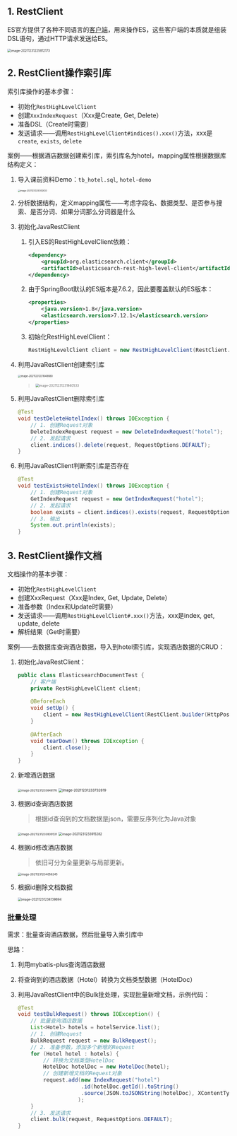 ## 1. RestClient

ES官方提供了各种不同语言的[客户端](https://www.elastic.co/guide/en/elasticsearch/client/index.html)，用来操作ES，这些客户端的本质就是组装DSL语句，通过HTTP请求发送给ES。

<img src="https://chua-n.gitee.io/blog-images/notebooks/JavaWeb/SpringCloud/image-20211231225812173.png" alt="image-20211231225812173" style="zoom:50%;" />

## 2. RestClient操作索引库

索引库操作的基本步骤：

- 初始化`RestHighLevelClient`
- 创建`XxxIndexRequest`（Xxx是Create, Get, Delete）
- 准备DSL（Create时需要）
- 发送请求——调用`RestHighLevelClient#indices().xxx()`方法，xxx是`create`, `exists`, `delete`

案例——根据酒店数据创建索引库，索引库名为hotel，mapping属性根据数据库结构定义：

1. 导入课前资料Demo：`tb_hotel.sql`, `hotel-demo`

    <img src="https://chua-n.gitee.io/blog-images/notebooks/JavaWeb/SpringCloud/image-20211231230302633.png" alt="image-20211231230302633" style="zoom:33%;" />

2. 分析数据结构，定义mapping属性——考虑字段名、数据类型、是否参与搜索、是否分词、如果分词那么分词器是什么

3. 初始化JavaRestClient

    1. 引入ES的RestHighLevelClient依赖：

        ```xml
        <dependency>
            <groupId>org.elasticsearch.client</groupId>
            <artifactId>elasticsearch-rest-high-level-client</artifactId>
        </dependency>
        ```

    2. 由于SpringBoot默认的ES版本是7.6.2，因此要覆盖默认的ES版本：

        ```xml
        <properties>
            <java.version>1.8</java.version>
            <elasticsearch.version>7.12.1</elasticsearch.version>
        </properties>
        ```

    3. 初始化RestHighLevelClient：

        ```java
        RestHighLevelClient client = new RestHighLevelClient(RestClient.builder(HttpHost.create("http://192.168.150.101:9200")));
        ```

4. 利用JavaRestClient创建索引库

    <img src="https://chua-n.gitee.io/blog-images/notebooks/JavaWeb/SpringCloud/image-20211231231648680.png" alt="image-20211231231648680" style="zoom:40%;" />

    > <img src="https://chua-n.gitee.io/blog-images/notebooks/JavaWeb/SpringCloud/image-20211231231940533.png" alt="image-20211231231940533" style="zoom:50%;" />

5. 利用JavaRestClient删除索引库

    ```java
    @Test
    void testDeleteHotelIndex() throws IOException {
        // 1. 创建Request对象
        DeleteIndexRequest request = new DeleteIndexRequest("hotel");
        // 2. 发起请求
        client.indices().delete(request, RequestOptions.DEFAULT);
    }
    ```

6. 利用JavaRestClient判断索引库是否存在

    ```java
    @Test
    void testExistsHotelIndex() throws IOException {
        // 1. 创建Request对象
        GetIndexRequest request = new GetIndexRequest("hotel");
        // 2. 发起请求
        boolean exists = client.indices().exists(request, RequestOptions.DEFAULT);
        // 3. 输出
        System.out.println(exists);
    }
    ```

## 3. RestClient操作文档

文档操作的基本步骤：

- 初始化`RestHighLevelClient`
- 创建XxxRequest（Xxx是Index, Get, Update, Delete）
- 准备参数（Index和Update时需要）
- 发送请求——调用`RestHighLevelClient#.xxx()`方法，xxx是index, get, update, delete
- 解析结果（Get时需要）

案例——去数据库查询酒店数据，导入到hotel索引库，实现酒店数据的CRUD：

1. 初始化JavaRestClient：

    ```java
    public class ElasticsearchDocumentTest {
        // 客户端
        private RestHighLevelClient client;
        
        @BeforeEach
        void setUp() {
            client = new RestHighLevelClient(RestClient.builder(HttpPost.create("http://192.168.150.101:9200")));
        }
        
        @AfterEach
        void tearDown() throws IOException {
            client.close();
        }
    }
    ```

2. 新增酒店数据

    <img src="https://chua-n.gitee.io/blog-images/notebooks/JavaWeb/SpringCloud/image-20211231233648176.png" alt="image-20211231233648176" style="zoom:45%;" />

    <img src="https://chua-n.gitee.io/blog-images/notebooks/JavaWeb/SpringCloud/image-20211231233732619.png" alt="image-20211231233732619" style="zoom:55%;" />

3. 根据id查询酒店数据

    > 根据id查询到的文档数据是json，需要反序列化为Java对象

    <img src="https://chua-n.gitee.io/blog-images/notebooks/JavaWeb/SpringCloud/image-20211231233839531.png" alt="image-20211231233839531" style="zoom:45%;" />

    <img src="https://chua-n.gitee.io/blog-images/notebooks/JavaWeb/SpringCloud/image-20211231233915282.png" alt="image-20211231233915282" style="zoom:50%;" />

4. 根据id修改酒店数据

    > 依旧可分为全量更新与局部更新。

    <img src="https://chua-n.gitee.io/blog-images/notebooks/JavaWeb/SpringCloud/image-20211231234058245.png" alt="image-20211231234058245" style="zoom:45%;" />

5. 根据id删除文档数据

    <img src="https://chua-n.gitee.io/blog-images/notebooks/JavaWeb/SpringCloud/image-20211231234139694.png" alt="image-20211231234139694" style="zoom:50%;" />

### 批量处理

需求：批量查询酒店数据，然后批量导入索引库中

思路：

1. 利用mybatis-plus查询酒店数据

2. 将查询到的酒店数据（Hotel）转换为文档类型数据（HotelDoc）

3. 利用JavaRestClient中的Bulk批处理，实现批量新增文档，示例代码：

    ```java
    @Test
    void testBulkRequest() throws IOException() {
        // 批量查询酒店数据
        List<Hotel> hotels = hotelService.list();
        // 1. 创建Request
        BulkRequest request = new BulkRequest();
        // 2. 准备参数，添加多个新增的Request
        for (Hotel hotel : hotels) {
            // 转换为文档类型HotelDoc
            HotelDoc hotelDoc = new HotelDoc(hotel);
            // 创建新增文档的Request对象
            request.add(new IndexRequest("hotel")
                        .id(hotelDoc.getId().toString()
                        .source(JSON.toJSONString(hotelDoc), XContentType.JSON))
                       );
        }
        // 3. 发送请求
        client.bulk(request, RequestOptions.DEFAULT);
    }
    ```

